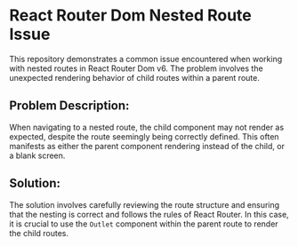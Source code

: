 # React Router Dom Nested Route Issue

This repository demonstrates a common issue encountered when working with nested routes in React Router Dom v6.  The problem involves the unexpected rendering behavior of child routes within a parent route.

## Problem Description:

When navigating to a nested route, the child component may not render as expected, despite the route seemingly being correctly defined. This often manifests as either the parent component rendering instead of the child, or a blank screen.

## Solution:

The solution involves carefully reviewing the route structure and ensuring that the nesting is correct and follows the rules of React Router.  In this case, it is crucial to use the `Outlet` component within the parent route to render the child routes.